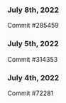 ### July 8th, 2022

Commit #285459

### July 5th, 2022

Commit #314353


### July 4th, 2022

Commit #72281
